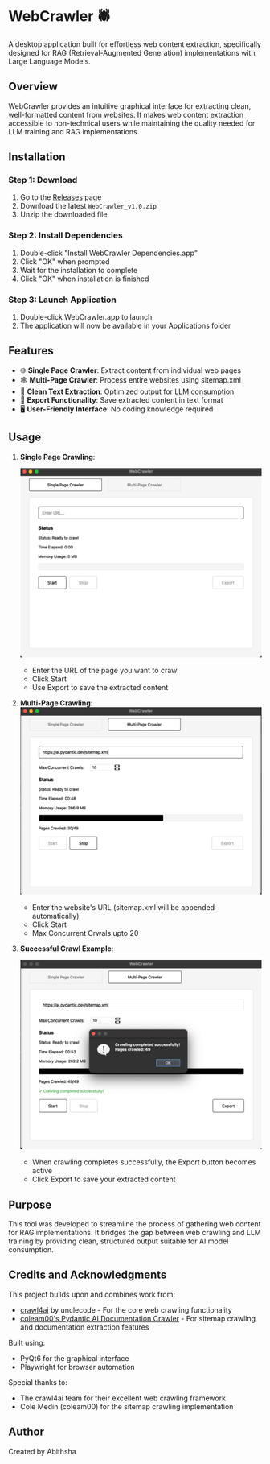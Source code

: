 # WebCrawler 🕷️

A desktop application built for effortless web content extraction, specifically designed for RAG (Retrieval-Augmented Generation) implementations with Large Language Models.

## Overview

WebCrawler provides an intuitive graphical interface for extracting clean, well-formatted content from websites. It makes web content extraction accessible to non-technical users while maintaining the quality needed for LLM training and RAG implementations.

## Installation

### Step 1: Download
1. Go to the [Releases](https://github.com/AbithShah/WebCrawler/releases) page
2. Download the latest `WebCrawler_v1.0.zip`
3. Unzip the downloaded file

### Step 2: Install Dependencies
1. Double-click "Install WebCrawler Dependencies.app"
2. Click "OK" when prompted
3. Wait for the installation to complete
4. Click "OK" when installation is finished

### Step 3: Launch Application
1. Double-click WebCrawler.app to launch
2. The application will now be available in your Applications folder


## Features

- 🌐 **Single Page Crawler**: Extract content from individual web pages
- 🕸️ **Multi-Page Crawler**: Process entire websites using sitemap.xml
- 📝 **Clean Text Extraction**: Optimized output for LLM consumption
- 💾 **Export Functionality**: Save extracted content in text format
- 🖥️ **User-Friendly Interface**: No coding knowledge required

## Usage

1. **Single Page Crawling**:

   ![Single Page Crawler Interface](images/single-page-view.png)
   - Enter the URL of the page you want to crawl
   - Click Start
   - Use Export to save the extracted content


2. **Multi-Page Crawling**:
   ![Multi-Page Crawler Interface](images/multi-page-view.png)

   - Enter the website's URL (sitemap.xml will be appended automatically)
   - Click Start
   - Max Concurrent Crwals upto 20

3. **Successful Crawl Example**:

   ![Successful Crawl](images/success-page.png)
   - When crawling completes successfully, the Export button becomes active
   - Click Export to save your extracted content


## Purpose

This tool was developed to streamline the process of gathering web content for RAG implementations. It bridges the gap between web crawling and LLM training by providing clean, structured output suitable for AI model consumption.

## Credits and Acknowledgments

This project builds upon and combines work from:
- [crawl4ai](https://github.com/unclecode/crawl4ai) by unclecode - For the core web crawling functionality
- [coleam00's Pydantic AI Documentation Crawler](https://github.com/coleam00/ottomator-agents/) - For sitemap crawling and documentation extraction features

Built using:
- PyQt6 for the graphical interface
- Playwright for browser automation

Special thanks to:
- The crawl4ai team for their excellent web crawling framework
- Cole Medin (coleam00) for the sitemap crawling implementation

## Author

Created by Abithsha